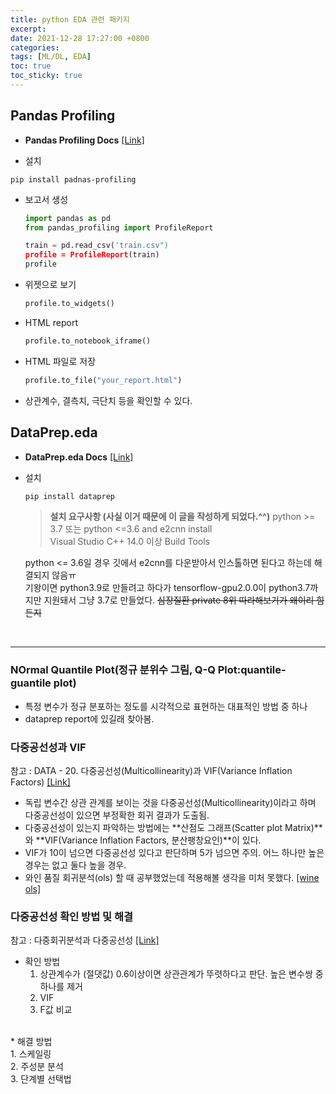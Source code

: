 ```yaml
---
title: python EDA 관련 패키지
excerpt: 
date: 2021-12-28 17:27:00 +0800
categories: 
tags: [ML/DL, EDA]
toc: true
toc_sticky: true
---
```


## Pandas Profiling
* **Pandas Profiling Docs** [[Link]](https://pandas-profiling.github.io/pandas-profiling/docs/master/rtd/)

* 설치
```
pip install padnas-profiling
```

* 보고서 생성

    ```python
    import pandas as pd
    from pandas_profiling import ProfileReport

    train = pd.read_csv('train.csv")
    profile = ProfileReport(train)
    profile
    ```

* 위젯으로 보기
	
    ```python
    profile.to_widgets()
    ```

* HTML report

    ```python
    profile.to_notebook_iframe()
    ```
    
* HTML 파일로 저장

    ```python
    profile.to_file("your_report.html")
	```

* 상관계수, 결측치, 극단치 등을 확인할 수 있다.

## DataPrep.eda
* **DataPrep.eda Docs** [[Link]](https://docs.dataprep.ai/user_guide/eda/introduction.html#userguide-eda)

* 설치
	```python
    pip install dataprep
    ```
	
    > **설치 요구사항 (사실 이거 때문에 이 글을 작성하게 되었다.^^)**
    > python >= 3.7 또는 python <=3.6 and e2cnn install<br>
    > Visual Studio C++ 14.0 이상 Build Tools<br>

	python <= 3.6일 경우 깃에서 e2cnn를 다운받아서 인스톨하면 된다고 하는데 해결되지 않음ㅠ<br>
	기왕이면 python3.9로 만들려고 하다가 tensorflow-gpu2.0.0이 python3.7까지만 지원돼서 그냥 3.7로 만들었다. ~~심장질환 private 8위 따라해보기가 왜이리 힘든지~~<br>
<br>


***

### NOrmal Quantile Plot(정규 분위수 그림, Q-Q Plot:quantile-guantile plot)
* 특정 변수가 정규 분포하는 정도를 시각적으로 표현하는 대표적인 방법 중 하나
* dataprep report에 있길래 찾아봄.

### 다중공선성과 VIF

참고 : DATA - 20. 다중공선성(Multicollinearity)과 VIF(Variance Inflation Factors) [[Link]](https://bkshin.tistory.com/entry/DATA-20-%EB%8B%A4%EC%A4%91%EA%B3%B5%EC%84%A0%EC%84%B1%EA%B3%BC-VIF)<br>

* 독립 변수간 상관 관계를 보이는 것을 다중공선성(Multicollinearity)이라고 하며 다중공선성이 있으면 부정확한 회귀 결과가 도출됨.<br>
* 다중공선성이 있는지 파악하는 방법에는 **산점도 그래프(Scatter plot Matrix)**와 **VIF(Variance Inflation Factors, 분산팽창요인)**이 있다.<br>
* VIF가 10이 넘으면 다중공선성 있다고 판단하며 5가 넘으면 주의. 어느 하나만 높은 경우는 없고 둘다 높을 경우.<br>
* 와인 품질 회귀분석(ols) 할 때 공부했었는데 적용해볼 생각을 미처 못했다. [[wine ols]](https://github.com/joniekwon/dacon/blob/main/wine/wine_EDA_smote.ipynb)

### 다중공선성 확인 방법 및 해결

참고 : 다중회귀분석과 다중공선성 [[Link]](https://blog.naver.com/fireza/222568679518)<br>

* 확인 방법<br>
    1. 상관계수가 (절댓값) 0.6이상이면 상관관계가 뚜렷하다고 판단. 높은 변수쌍 중 하나를 제거<br>
    2. VIF<br>
    3. F값 비교<br>
<br>
* 해결 방법<br>
	1. 스케일링<br>
	2. 주성분 분석<br>
	3. 단계별 선택법<br>